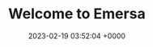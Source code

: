 ---
layout: dude
permalink: /test45.html
title:  "Welcome to Emersa"
date:   2023-02-19 03:52:04 +0000
categories: jekyll update
---